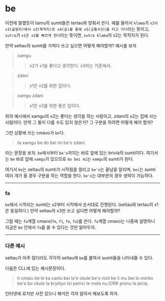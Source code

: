 # be

이전에 말했듯이 tanru의 sumti들은 tertau와 맞춰서 쓴다. 예를 들어서 `klama`가 `x1이 x3(출발지)에서 x2(목적지)로 x4(길)를 통해 x5(교통수단)를 타고 가다`라는 뜻이고, `sutra`가 `x1은 x2를 빠르게 한다`라는 뜻이면, `sutra klama`의 x2는 목적지가 된다.

만약 seltau의 sumti를 가져다 쓰고 싶으면 어떻게 해야할까? 예시를 보자

> xamgu
>> x2가 x1을 좋다고 생각한다. x3라는 기준에서.

> zdani
>> x1은 x2를 위한 집이다.

> xamgu zdani
>> x1은 x2를 위한 좋은 집이다.

위의 예시에서 xamgu의 x2는 좋다는 생각을 하는 사람이고, zdani의 x2는 집에 사는 사람이다. 만약 그 둘이 다를 수도 있지 않은가? 그 구분을 하려면 어떻게 해야 할까?

그런 상황에 쓰는 cmavo가 `be`다.

> ta xamgu be do bei mi be'o zdani.

라는 문장을 보자. `be`에서부터 `be'o`까지는 바로 앞에 있는 brivla의 sumti이다. 여기서는 `be` 바로 앞에 `xamgu`가 있으므로 `do bei mi`는 `xamgu`의 sumti가 된다.

여기서 `be`는 seltau의 sumti가 시작됨을 알리고 `be'o`는 끝남을 알리며, `bei`는 sumti 여러 개가 올 경우 구분을 하는 역할을 한다. `be'o`는 대부분의 경우 생략이 가능하다.

---

### fa
`be`에서 시작되는 sumti는 x2부터 시작해서 순서대로 진행된다. (seltau와 tertau의 x1은 동일하다.) 만약 seltau의 x3만 쓰고 싶다면 어떻게 해야할까?

그럴 때는 `fa`계열 cmavo(`fe`, `fi`, `fo`, `fu`)를 쓴다. `fa`계열 cmavo는 나중에 설명하니 지금은 `be` 안에서 `fa`를 쓸 수 있다는 것만 알아두자.

---

### 다른 예시

seltau가 아주 많더라도 각각의 seltau에 `be`를 붙여서 sumti들을 나타내줄 수 있다.

다음은 CLL에 있는 예시문장이다.

> ti cmalu be le ka canlu bei lo'e ckule be'o nixli be li mu bei lo merko be'o bo ckule la bryklyn loi pemci le mela nu,IORK prenu le jecta.

인터넷에 로지반 사전 있으니 해석은 각자 알아서 해보도록 하자.